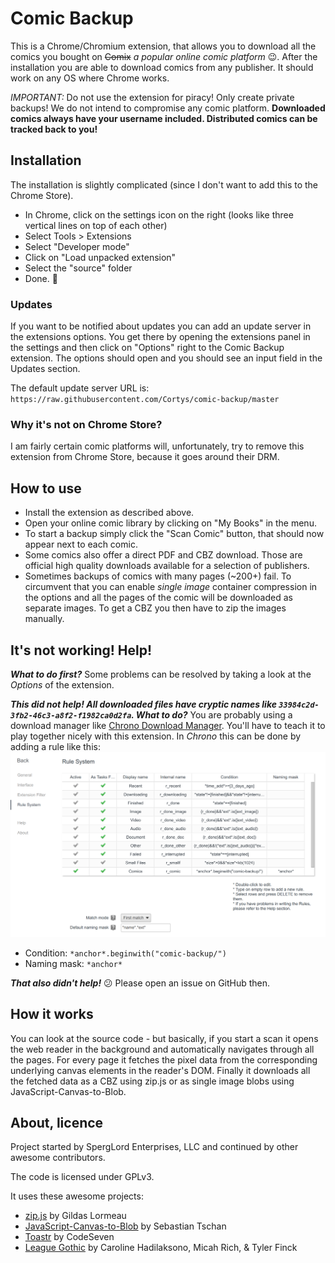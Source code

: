 Comic Backup
======

This is a Chrome/Chromium extension, that allows you to download all the comics you bought on ~~Comix~~ *a popular online comic platform* :wink:. After the installation you are able to download comics from any publisher. It should work on any OS where Chrome works.

*IMPORTANT:* Do not use the extension for piracy! Only create private backups! We do not intend to compromise any comic platform. **Downloaded comics always have your username included. Distributed comics can be tracked back to you!**

Installation
-----

The installation is slightly complicated (since I don't want to add this to the Chrome Store).

- In Chrome, click on the settings icon on the right (looks like three vertical lines on top of each other)
- Select Tools > Extensions
- Select "Developer mode"
- Click on "Load unpacked extension"
- Select the "source" folder
- Done. :tada:

### Updates

If you want to be notified about updates you can add an update server in the extensions options. You get there by opening the extensions panel in the settings and then click on "Options" right to the Comic Backup extension. The options should open and you should see an input field in the Updates section.

The default update server URL is: `https://raw.githubusercontent.com/Cortys/comic-backup/master`

### Why it's not on Chrome Store?

I am fairly certain comic platforms will, unfortunately, try to remove this extension from Chrome Store, because it goes around their DRM.

How to use
-----

* Install the extension as described above.
* Open your online comic library by clicking on "My Books" in the menu.
* To start a backup simply click the "Scan Comic" button, that should now appear next to each comic.
* Some comics also offer a direct PDF and CBZ download. Those are official high quality downloads available for a selection of publishers.
* Sometimes backups of comics with many pages (~200+) fail. To circumvent that you can enable *single image* container compression in the options and all the pages of the comic will be downloaded as separate images. To get a CBZ you then have to zip the images manually.

It's not working! Help!
----
***What to do first?*** Some problems can be resolved by taking a look at the *Options* of the extension.

***This did not help! All downloaded files have cryptic names like `33984c2d-3fb2-46c3-a8f2-f1982ca0d2fa`. What to do?*** You are probably using a download manager like [Chrono Download Manager](https://www.chronodownloader.net/). You'll have to teach it to play together nicely with this extension. In *Chrono* this can be done by adding a rule like this:
![Screenshot of the Chrono Rule System Options](chronoExampleRule.png)
* Condition: `*anchor*.beginwith("comic-backup/")`
* Naming mask: `*anchor*`

***That also didn't help!*** :confused: Please open an issue on GitHub then.

How it works
-----
You can look at the source code - but basically, if you start a scan it opens the web reader in the background and automatically navigates through all the pages. For every page it fetches the pixel data from the corresponding underlying canvas elements in the reader's DOM. Finally it downloads all the fetched data as a CBZ using zip.js or as single image blobs using JavaScript-Canvas-to-Blob.

About, licence
----

Project started by SpergLord Enterprises, LLC and continued by other awesome contributors.

The code is licensed under GPLv3.

It uses these awesome projects:
* [zip.js](https://github.com/gildas-lormeau/zip.js) by Gildas Lormeau
* [JavaScript-Canvas-to-Blob](https://github.com/blueimp/JavaScript-Canvas-to-Blob) by Sebastian Tschan
* [Toastr](https://github.com/CodeSeven/toastr) by CodeSeven
* [League Gothic](https://github.com/theleagueof/league-gothic) by Caroline Hadilaksono, Micah Rich, & Tyler Finck
